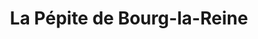 ---
title: "La Pépite de Bourg-la-Reine"
url: /bourg-la-reine/la-pepite-de-bourg-la-reine/
shop: boulangerie
---